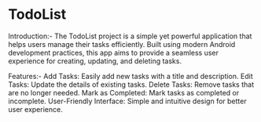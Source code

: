 # TodoList
Introduction:-
The TodoList project is a simple yet powerful application that helps users manage their tasks efficiently. Built using modern Android development practices, this app aims to provide a seamless user experience for creating, updating, and deleting tasks.

Features:-
Add Tasks: Easily add new tasks with a title and description.
Edit Tasks: Update the details of existing tasks.
Delete Tasks: Remove tasks that are no longer needed.
Mark as Completed: Mark tasks as completed or incomplete.
User-Friendly Interface: Simple and intuitive design for better user experience.
